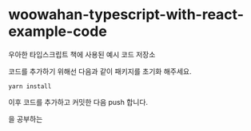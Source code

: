 # woowahan-typescript-with-react-example-code
우아한 타입스크립트 책에 사용된 예시 코드 저장소

코드를 추가하기 위해선 다음과 같이 패키지를 초기화 해주세요.

```shell
yarn install
```

이후 코드를 추가하고 커밋한 다음 push 합니다.


을 공부하는 

